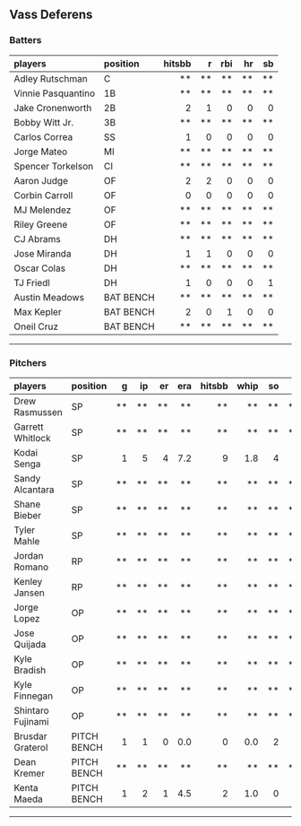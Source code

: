 ## Vass Deferens

### Batters

 
|players            |position  | hitsbb|  r| rbi| hr| sb| 
|:------------------|:---------|------:|--:|---:|--:|--:| 
|Adley Rutschman    |C         |     **| **|  **| **| **| 
|Vinnie Pasquantino |1B        |     **| **|  **| **| **| 
|Jake Cronenworth   |2B        |      2|  1|   0|  0|  0| 
|Bobby Witt Jr.     |3B        |     **| **|  **| **| **| 
|Carlos Correa      |SS        |      1|  0|   0|  0|  0| 
|Jorge Mateo        |MI        |     **| **|  **| **| **| 
|Spencer Torkelson  |CI        |     **| **|  **| **| **| 
|Aaron Judge        |OF        |      2|  2|   0|  0|  0| 
|Corbin Carroll     |OF        |      0|  0|   0|  0|  0| 
|MJ Melendez        |OF        |     **| **|  **| **| **| 
|Riley Greene       |OF        |     **| **|  **| **| **| 
|CJ Abrams          |DH        |     **| **|  **| **| **| 
|Jose Miranda       |DH        |      1|  1|   0|  0|  0| 
|Oscar Colas        |DH        |     **| **|  **| **| **| 
|TJ Friedl          |DH        |      1|  0|   0|  0|  1| 
|Austin Meadows     |BAT BENCH |     **| **|  **| **| **| 
|Max Kepler         |BAT BENCH |      2|  0|   1|  0|  0| 
|Oneil Cruz         |BAT BENCH |     **| **|  **| **| **| 


* * *

### Pitchers

 
|players           |position    |  g| ip| er| era| hitsbb| whip| so|  w| sv| 
|:-----------------|:-----------|--:|--:|--:|---:|------:|----:|--:|--:|--:| 
|Drew Rasmussen    |SP          | **| **| **|  **|     **|   **| **| **| **| 
|Garrett Whitlock  |SP          | **| **| **|  **|     **|   **| **| **| **| 
|Kodai Senga       |SP          |  1|  5|  4| 7.2|      9|  1.8|  4|  1|  0| 
|Sandy Alcantara   |SP          | **| **| **|  **|     **|   **| **| **| **| 
|Shane Bieber      |SP          | **| **| **|  **|     **|   **| **| **| **| 
|Tyler Mahle       |SP          | **| **| **|  **|     **|   **| **| **| **| 
|Jordan Romano     |RP          | **| **| **|  **|     **|   **| **| **| **| 
|Kenley Jansen     |RP          | **| **| **|  **|     **|   **| **| **| **| 
|Jorge Lopez       |OP          | **| **| **|  **|     **|   **| **| **| **| 
|Jose Quijada      |OP          | **| **| **|  **|     **|   **| **| **| **| 
|Kyle Bradish      |OP          | **| **| **|  **|     **|   **| **| **| **| 
|Kyle Finnegan     |OP          | **| **| **|  **|     **|   **| **| **| **| 
|Shintaro Fujinami |OP          | **| **| **|  **|     **|   **| **| **| **| 
|Brusdar Graterol  |PITCH BENCH |  1|  1|  0| 0.0|      0|  0.0|  2|  0|  0| 
|Dean Kremer       |PITCH BENCH | **| **| **|  **|     **|   **| **| **| **| 
|Kenta Maeda       |PITCH BENCH |  1|  2|  1| 4.5|      2|  1.0|  0|  0|  0| 


* * *


